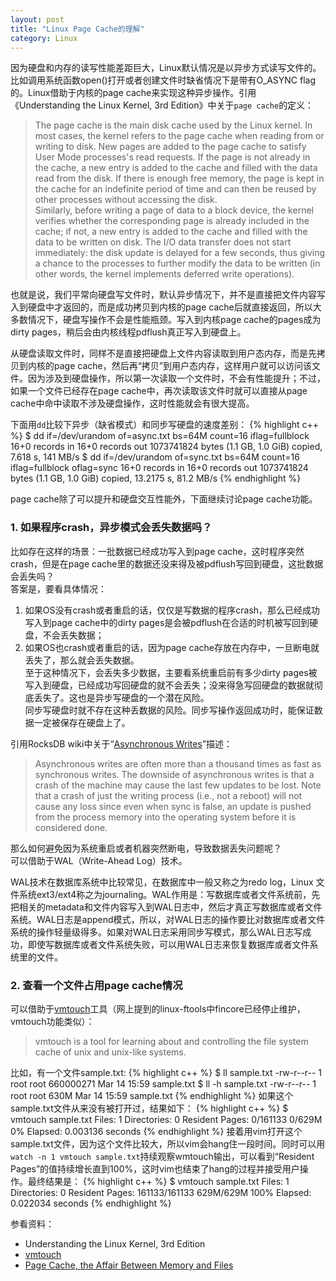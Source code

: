 ```yaml
---
layout: post
title: "Linux Page Cache的理解"
category: Linux
---
```

因为硬盘和内存的读写性能差距巨大，Linux默认情况是以异步方式读写文件的。比如调用系统函数open()打开或者创建文件时缺省情况下是带有O_ASYNC flag的。Linux借助于内核的page cache来实现这种异步操作。引用《Understanding the Linux Kernel, 3rd Edition》中关于`page cache`的定义：
>The page cache is the main disk cache used by the Linux kernel. In most cases, the kernel refers to the page cache when reading from or writing to disk. New pages are added to the page cache to satisfy User Mode processes's read requests. If the page is not already in the cache, a new entry is added to the cache and filled with the data read from the disk. If there is enough free memory, the page is kept in the cache for an indefinite period of time and can then be reused by other processes without accessing the disk.  
Similarly, before writing a page of data to a block device, the kernel verifies whether the corresponding page is already included in the cache; if not, a new entry is added to the cache and filled with the data to be written on disk. The I/O data transfer does not start immediately: the disk update is delayed for a few seconds, thus giving a chance to the processes to further modify the data to be written (in other words, the kernel implements deferred write operations).

也就是说，我们平常向硬盘写文件时，默认异步情况下，并不是直接把文件内容写入到硬盘中才返回的，而是成功拷贝到内核的page cache后就直接返回，所以大多数情况下，硬盘写操作不会是性能瓶颈。写入到内核page cache的pages成为dirty pages，稍后会由内核线程pdflush真正写入到硬盘上。

从硬盘读取文件时，同样不是直接把硬盘上文件内容读取到用户态内存，而是先拷贝到内核的page cache，然后再“拷贝”到用户态内存，这样用户就可以访问该文件。因为涉及到硬盘操作，所以第一次读取一个文件时，不会有性能提升；不过，如果一个文件已经存在page cache中，再次读取该文件时就可以直接从page cache中命中读取不涉及硬盘操作，这时性能就会有很大提高。

下面用`dd`比较下异步（缺省模式）和同步写硬盘的速度差别：
{% highlight c++ %}
$ dd if=/dev/urandom of=async.txt bs=64M count=16 iflag=fullblock
16+0 records in
16+0 records out
1073741824 bytes (1.1 GB, 1.0 GiB) copied, 7.618 s, 141 MB/s
$ dd if=/dev/urandom of=sync.txt bs=64M count=16 iflag=fullblock oflag=sync
16+0 records in
16+0 records out
1073741824 bytes (1.1 GB, 1.0 GiB) copied, 13.2175 s, 81.2 MB/s
{% endhighlight %}

page cache除了可以提升和硬盘交互性能外，下面继续讨论page cache功能。
### 1. 如果程序crash，异步模式会丢失数据吗？
比如存在这样的场景：一批数据已经成功写入到page cache，这时程序突然crash，但是在page cache里的数据还没来得及被pdflush写回到硬盘，这批数据会丢失吗？  
答案是，要看具体情况：
1. 如果OS没有crash或者重启的话，仅仅是写数据的程序crash，那么已经成功写入到page cache中的dirty pages是会被pdflush在合适的时机被写回到硬盘，不会丢失数据；
2. 如果OS也crash或者重启的话，因为page cache存放在内存中，一旦断电就丢失了，那么就会丢失数据。  
至于这种情况下，会丢失多少数据，主要看系统重启前有多少dirty pages被写入到硬盘，已经成功写回硬盘的就不会丢失；没来得急写回硬盘的数据就彻底丢失了。这也是异步写硬盘的一个潜在风险。  
同步写硬盘时就不存在这种丢数据的风险。同步写操作返回成功时，能保证数据一定被保存在硬盘上了。

引用RocksDB wiki中关于“[Asynchronous Writes]”描述：
>Asynchronous writes are often more than a thousand times as fast as synchronous writes. The downside of asynchronous writes is that a crash of the machine may cause the last few updates to be lost. Note that a crash of just the writing process (i.e., not a reboot) will not cause any loss since even when sync is false, an update is pushed from the process memory into the operating system before it is considered done.

那么如何避免因为系统重启或者机器突然断电，导致数据丢失问题呢？  
可以借助于WAL（Write-Ahead Log）技术。

WAL技术在数据库系统中比较常见，在数据库中一般又称之为redo log，Linux 文件系统ext3/ext4称之为journaling。WAL作用是：写数据库或者文件系统前，先把相关的metadata和文件内容写入到WAL日志中，然后才真正写数据库或者文件系统。WAL日志是append模式，所以，对WAL日志的操作要比对数据库或者文件系统的操作轻量级得多。如果对WAL日志采用同步写模式，那么WAL日志写成功，即使写数据库或者文件系统失败，可以用WAL日志来恢复数据库或者文件系统里的文件。

### 2. 查看一个文件占用page cache情况
可以借助于[vmtouch]工具（网上提到的linux-ftools中fincore已经停止维护，vmtouch功能类似）：
>vmtouch is a tool for learning about and controlling the file system cache of unix and unix-like systems.

比如，有一个文件sample.txt:
{% highlight c++ %}
$ ll sample.txt
-rw-r--r-- 1 root root 660000271 Mar 14 15:59 sample.txt
$ ll -h sample.txt
-rw-r--r-- 1 root root 630M Mar 14 15:59 sample.txt
{% endhighlight %}
如果这个sample.txt文件从来没有被打开过，结果如下：
{% highlight c++ %}
$ vmtouch sample.txt
           Files: 1
     Directories: 0
  Resident Pages: 0/161133  0/629M  0%
         Elapsed: 0.003136 seconds
{% endhighlight %}
接着用vim打开这个sample.txt文件，因为这个文件比较大，所以vim会hang住一段时间。同时可以用`watch -n 1 vmtouch sample.txt`持续观察wmtouch输出，可以看到“Resident Pages”的值持续增长直到100%，这时vim也结束了hang的过程并接受用户操作。最终结果是：
{% highlight c++ %}
$ vmtouch sample.txt
           Files: 1
     Directories: 0
  Resident Pages: 161133/161133  629M/629M  100%
         Elapsed: 0.022034 seconds
{% endhighlight %}

参看资料：
* Understanding the Linux Kernel, 3rd Edition
* [vmtouch]
* [Page Cache, the Affair Between Memory and Files]

[Asynchronous Writes]: https://github.com/facebook/rocksdb/wiki/Basic-Operations#asynchronous-writes
[vmtouch]: https://hoytech.com/vmtouch/
[Page Cache, the Affair Between Memory and Files]: https://manybutfinite.com/post/page-cache-the-affair-between-memory-and-files/